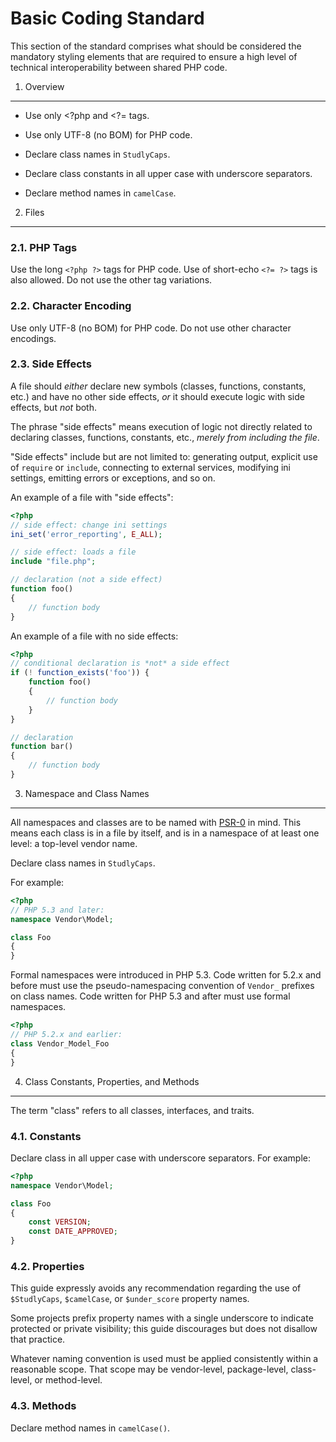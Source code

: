 Basic Coding Standard
=====================

This section of the standard comprises what should be considered the mandatory
styling elements that are required to ensure a high level of technical
interoperability between shared PHP code.

1. Overview
-----------

- Use only <?php and <?= tags.

- Use only UTF-8 (no BOM) for PHP code.

- Declare class names in `StudlyCaps`.

- Declare class constants in all upper case with underscore separators.

- Declare method names in `camelCase`.


2. Files
--------

### 2.1. PHP Tags

Use the long `<?php ?>` tags for PHP code. Use of short-echo `<?= ?>` tags is
also allowed. Do not use the other tag variations.

### 2.2. Character Encoding

Use only UTF-8 (no BOM) for PHP code. Do not use other character encodings.

### 2.3. Side Effects

A file should *either* declare new symbols (classes, functions, constants,
etc.) and have no other side effects, *or* it should execute logic with side
effects, but *not* both.

The phrase "side effects" means execution of logic not directly related to
declaring classes, functions, constants, etc., *merely from including the file*.

"Side effects" include but are not limited to: generating output, explicit
use of `require` or `include`, connecting to external services, modifying ini
settings, emitting errors or exceptions, and so on.

An example of a file with "side effects":

```php
<?php
// side effect: change ini settings
ini_set('error_reporting', E_ALL);

// side effect: loads a file
include "file.php";

// declaration (not a side effect)
function foo()
{
    // function body
}
```

An example of a file with no side effects:

```php
<?php
// conditional declaration is *not* a side effect
if (! function_exists('foo')) {
    function foo()
    {
        // function body
    }
}

// declaration
function bar()
{
    // function body
}
```


3. Namespace and Class Names
----------------------------

All namespaces and classes are to be named with [PSR-0][] in mind. This means
each class is in a file by itself, and is in a namespace of at least one
level: a top-level vendor name.

[PSR-0]: https://github.com/php-fig/fig-standards/blob/master/accepted/PSR-0.md

Declare class names in `StudlyCaps`.

For example:

```php
<?php
// PHP 5.3 and later:
namespace Vendor\Model;

class Foo
{
}
```

Formal namespaces were introduced in PHP 5.3. Code written for 5.2.x
and before must use the pseudo-namespacing convention of `Vendor_`
prefixes on class names. Code written for PHP 5.3 and after must use
formal namespaces.

```php
<?php
// PHP 5.2.x and earlier:
class Vendor_Model_Foo
{
}
```

4. Class Constants, Properties, and Methods
-------------------------------------------

The term "class" refers to all classes, interfaces, and traits.


### 4.1. Constants

Declare class in all upper case with underscore separators. For example:

```php
<?php
namespace Vendor\Model;

class Foo
{
    const VERSION;
    const DATE_APPROVED;
}
```

### 4.2. Properties

This guide expressly avoids any recommendation regarding the use of
`$StudlyCaps`, `$camelCase`, or `$under_score` property names.

Some projects prefix property names with a single underscore to indicate
protected or private visibility; this guide discourages but does not disallow
that practice.

Whatever naming convention is used must be applied consistently within a
reasonable scope. That scope may be vendor-level, package-level, class-level,
or method-level.

### 4.3. Methods

Declare method names in `camelCase()`.
